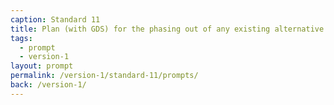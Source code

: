 ```yaml
---
caption: Standard 11
title: Plan (with GDS) for the phasing out of any existing alternative channels, where appropriate.
tags:
  - prompt
  - version-1
layout: prompt
permalink: /version-1/standard-11/prompts/
back: /version-1/
---
```

